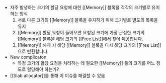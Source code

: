 - 자주 발생하는 크기의 할당 요청에 대한 [[Memory]] 블록을 각각의 크기별로 유지하는 방식
	1. 서로 다른 크기의 [[Memory]] 블록을 유지하기 위해 크기별로 별도의 목록을 유지
     2. [[Memory]] 할당 요청이 들어오면 요청된 크기에 가장 근접한 크기의 [[Memory]] 블록을 해당 크기의 [[Free List]]에서 찾아 제공합니다.
     3. [[Memory]] 해제 시 해당 [[Memory]] 블록을 다시 해당 크기의 [[Free List]]으로 반환합니다.
- New complicaton
    - 특정 크기의 할당 요청을 처리하는 데 필요한 [[Memory]] 풀의 크기를 어느 정도로 할당해야 하는가?
- [[Slab allocator]]를 통해 이 이슈를 해결할 수 있음